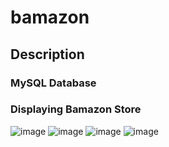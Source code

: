 # bamazon

## Description

### MySQL Database
### Displaying Bamazon Store
![image](https://user-images.githubusercontent.com/54917461/76154970-41990980-609a-11ea-8cad-19ec988ff3b8.png)
![image](https://user-images.githubusercontent.com/54917461/76154972-42ca3680-609a-11ea-9939-082f8f8ba8df.png)
![image](https://user-images.githubusercontent.com/54917461/76154973-452c9080-609a-11ea-9429-588452236403.png)
![image](https://user-images.githubusercontent.com/54917461/76154974-478eea80-609a-11ea-8f89-b086cc37d7de.png)
